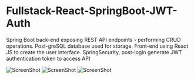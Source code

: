 # Fullstack-React-SpringBoot-JWT-Auth
Spring Boot back-end exposing REST API endpoints - performing CRUD operations. Post-greSQL database used for storage. Front-end using React JS to create the user interface. SpringSecurity, post-login generate JWT authentication token to access API

![ScreenShot](https://raw.github.com/gkaral93/Fullstack-React-SpringBoot-JWT-Auth/Screenshots/Untitled.png)
![ScreenShot](https://raw.github.com/gkaral93/Fullstack-React-SpringBoot-JWT-Auth/Screenshots/Untitledlogin.png)
![ScreenShot](https://raw.github.com/gkaral93/Fullstack-React-SpringBoot-JWT-Auth/Screenshots/UntitledloginLIST.png)
